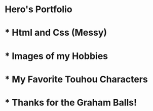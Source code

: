 # Hero's Portfolio
# * Html and Css (Messy)
# * Images of my Hobbies
# * My Favorite Touhou Characters
# * Thanks for the Graham Balls!
